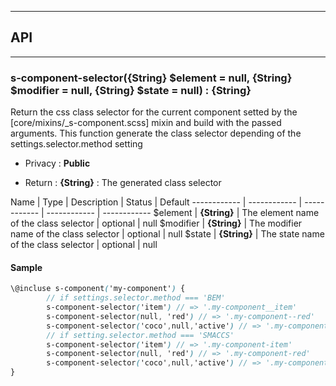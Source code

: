 


-----------------------------
## API
-----------------------------

### s-component-selector({String} $element = null, {String} $modifier = null, {String} $state = null) : {String}
Return the css class selector for the current component setted by the [core/mixins/_s-component.scss] mixin
and build with the passed arguments.
This function generate the class selector depending of the settings.selector.method setting

- Privacy : **Public**

- Return : **{String}** : The generated class selector

Name | Type | Description | Status | Default
------------ | ------------ | ------------ | ------------ | ------------
$element | **{String}** | The element name of the class selector | optional | null
$modifier | **{String}** | The modifier name of the class selector | optional | null
$state | **{String}** | The state name of the class selector | optional | null


#### Sample
```scss
\@incluse s-component('my-component') {
		// if settings.selector.method === 'BEM'
		s-component-selector('item') // => '.my-component__item'
		s-component-selector(null, 'red') // => '.my-component--red'
		s-component-selector('coco',null,'active') // => '.my-component__coco--active'
		// if setting.selector.method === 'SMACCS'
		s-component-selector('item') // => '.my-component-item'
		s-component-selector(null, 'red') // => '.my-component-red'
		s-component-selector('coco',null,'active') // => '.my-component-coco.is-active'
}

```


